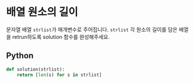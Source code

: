 # 배열 원소의 길이
문자열 배열 `strlist`가 매개변수로 주어집니다. `strlist` 각 원소의 길이를 담은 배열을 retrun하도록 solution 함수를 완성해주세요.

## Python
```python
def solution(strlist):
    return [len(s) for s in strlist]
```